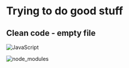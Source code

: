 # Trying to do good stuff

## Clean code - empty file

![JavaScript](https://i.ibb.co/92Nhwtg/js.jpg "typeof null")

![node_modules](https://i.ibb.co/Rhyhvfg/nm.png "node_modules in my projects")
